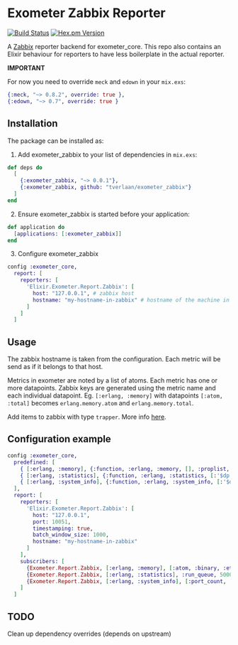 # Exometer Zabbix Reporter

[![Build Status](https://travis-ci.org/tverlaan/exometer_zabbix.svg?branch=master)](https://travis-ci.org/tverlaan/exometer_zabbix)
[![Hex.pm Version](http://img.shields.io/hexpm/v/exometer_zabbix.svg?style=flat)](https://hex.pm/packages/exometer_zabbix)

A [Zabbix](http://www.zabbix.com) reporter backend for exometer_core. This repo also contains an Elixir behaviour for reporters to have less boilerplate in the actual reporter.

__IMPORTANT__

For now you need to override `meck` and `edown` in your `mix.exs`:
```elixir
{:meck, "~> 0.8.2", override: true },
{:edown, "~> 0.7", override: true }
```

## Installation

The package can be installed as:

  1. Add exometer_zabbix to your list of dependencies in `mix.exs`:

```elixir
def deps do
  [
    {:exometer_zabbix, "~> 0.0.1"},
    {:exometer_zabbix, github: "tverlaan/exometer_zabbix"}
  ]
end
```

  2. Ensure exometer_zabbix is started before your application:

```elixir
def application do
  [applications: [:exometer_zabbix]]
end
```

  3. Configure exometer_zabbix

```elixir
config :exometer_core,
  report: [
    reporters: [
      'Elixir.Exometer.Report.Zabbix': [
        host: "127.0.0.1", # zabbix host
        hostname: "my-hostname-in-zabbix" # hostname of the machine in zabbix
      ]
    ]
  ]
```

## Usage

The zabbix hostname is taken from the configuration. Each metric will be send as if it belongs to that host.

Metrics in exometer are noted by a list of atoms. Each metric has one or more datapoints. Zabbix keys are generated using the metric name and each individual datapoint.
Eg. `[:erlang, :memory]` with datapoints `[:atom, :total]` becomes `erlang.memory.atom` and `erlang.memory.total`.

Add items to zabbix with type `trapper`. More info [here](https://www.zabbix.com/documentation/2.4/manual/config/items/itemtypes/trapper).

## Configuration example

```elixir
config :exometer_core,
  predefined: [
    { [:erlang, :memory], {:function, :erlang, :memory, [], :proplist, [:atom, :binary, :ets, :processes, :total]}, [] },
    { [:erlang, :statistics], {:function, :erlang, :statistics, [:'$dp'], :value, [:run_queue]}, [] },
    { [:erlang, :system_info], {:function, :erlang, :system_info, [:'$dp'], :value, [:port_count, :process_count, :thread_pool_size]}, [] },
  ],
  report: [
    reporters: [
      'Elixir.Exometer.Report.Zabbix': [
        host: "127.0.0.1",
        port: 10051,
        timestamping: true,
        batch_window_size: 1000,
        hostname: "my-hostname-in-zabbix"
      ]
    ],
    subscribers: [
      {Exometer.Report.Zabbix, [:erlang, :memory], [:atom, :binary, :ets, :processes, :total], 5000, true, []},
      {Exometer.Report.Zabbix, [:erlang, :statistics], :run_queue, 5000, true, []},
      {Exometer.Report.Zabbix, [:erlang, :system_info], [:port_count, :process_count, :thread_pool_size], 5000, true, []}
    ]
  ]
```

## TODO

Clean up dependency overrides (depends on upstream)
